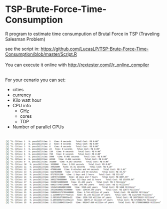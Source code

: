 # TSP-Brute-Force-Time-Consumption
R program to estimate time consumpution of Brutal Force in TSP (Traveling Salesman Problem)
<br>

see the script in: https://github.com/LucasLP/TSP-Brute-Force-Time-Consumption/blob/master/Script.R<br>
<br>
You can execute it online with http://rextester.com/l/r_online_compiler


<br>
For your cenario you can set:
<ul>
  <li>cities</li>
  <li>currency</li>
  <li>Kilo watt hour</li>
  <li>CPU info
    <ul>
      <li>GHz</li>
      <li>cores</li>
      <li>TDP</li>
    </ul>
  </li>
  <li>Number of parallel CPUs</li>
</ul>
<br>
<img src="example.png"><br>
